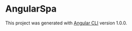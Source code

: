# AngularSpa

This project was generated with [Angular CLI](https://github.com/angular/angular-cli) version 1.0.0.
